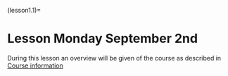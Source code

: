(lesson1.1)=
# Lesson Monday September 2nd

During this lesson an overview will be given of the course as described in [Course information](../../course_information.md)